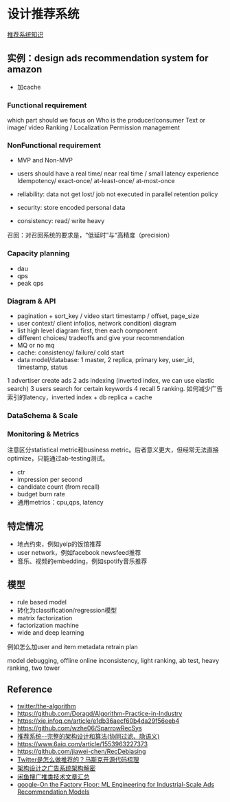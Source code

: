 
# 设计推荐系统
[推荐系统知识](../../02_ml/10_recommendation.md)

## 实例：design ads recommendation system for amazon
- 加cache

### Functional requirement
which part should we focus on
Who is the producer/consumer
Text or image/ video
Ranking / Localization
Permission management

### NonFunctional requirement

- MVP and Non-MVP
- users should have a real time/ near real time / small latency experience Idempotency/ exact-once/ at-least-once/ at-most-once

- reliability: data not get lost/ job not executed in parallel retention policy
- security: store encoded personal data
- consistency: read/ write heavy

召回：对召回系统的要求是，“低延时”与“高精度（precision）


### Capacity planning
- dau
- qps
- peak qps

### Diagram & API
- pagination + sort_key / video start timestamp / offset, page_size
- user context/ client info(ios, network condition) diagram
- list high level diagram first, then each component
- different choices/ tradeoffs and give your recommendation
- MQ or no mq
- cache: consistency/ failure/ cold start
- data model/database: 1 master, 2 replica, primary key, user_id, timestamp, status

1 advertiser create ads
2 ads indexing (inverted index, we can use elastic search)
3 users search for certain keywords
4 recall
5 ranking. 如何减少广告索引的latency，inverted index + db replica + cache

### DataSchema & Scale

### Monitoring & Metrics
注意区分statistical metric和business metric。后者意义更大，但经常无法直接optimize，只能通过ab-testing测试。
- ctr
- impression per second
- candidate count (from recall)
- budget burn rate
- 通用metrics：cpu,qps, latency


## 特定情况
- 地点约束，例如yelp的饭馆推荐
- user network，例如facebook newsfeed推荐
- 音乐、视频的embedding，例如spotify音乐推荐

## 模型
- rule based model
- 转化为classification/regression模型
- matrix factorization
- factorization machine
- wide and deep learning

例如怎么加user and item metadata
retrain plan

model debugging, offline online inconsistency, light ranking, ab test, heavy ranking, two tower


## Reference
- [twitter/the-algorithm](https://github.com/twitter/the-algorithm)
- https://github.com/Doragd/Algorithm-Practice-in-Industry
- https://xie.infoq.cn/article/e1db36aecf60b4da29f56eeb4
- https://github.com/wzhe06/SparrowRecSys
- [推荐系统--完整的架构设计和算法(协同过滤、隐语义)](https://zhuanlan.zhihu.com/p/81752025)
- https://www.6aiq.com/article/1553963227373
- https://github.com/jiawei-chen/RecDebiasing
- [Twitter是怎么做推荐的？马斯克开源代码梳理](https://zhuanlan.zhihu.com/p/618667508) 
- [架构设计之广告系统架构解密](https://juejin.cn/post/6988408093587537933)
- [闲鱼搜广推类技术文章汇总](https://zhuanlan.zhihu.com/p/603997107)
- [google-On the Factory Floor: ML Engineering for Industrial-Scale Ads Recommendation Models]()
